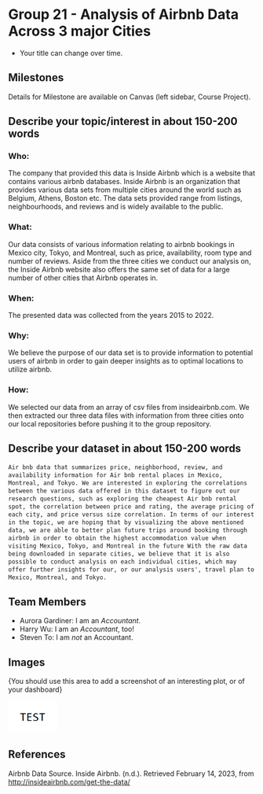 # Group 21 - Analysis of Airbnb Data Across 3 major Cities

- Your title can change over time.

## Milestones

Details for Milestone are available on Canvas (left sidebar, Course Project).

## Describe your topic/interest in about 150-200 words

### Who: 
The company that provided this data is Inside Airbnb which is a website that contains various airbnb databases. Inside Airbnb is an organization that provides various data sets from multiple cities around the world such as Belgium, Athens, Boston etc. The data sets provided range from listings, neighbourhoods, and reviews and is widely available to the public.


### What:
Our data consists of various information relating to airbnb bookings in Mexico city, Tokyo, and Montreal, such as price, availability, room type and number of reviews. Aside from the three cities we conduct our analysis on, the Inside Airbnb website also offers the same set of data for a large number of other cities that Airbnb operates in. 


### When: 
The presented data was collected from the years 2015 to 2022.


### Why: 
We believe the purpose of our data set is to provide information to potential users of airbnb in order to gain deeper insights as to optimal locations to utilize airbnb.


### How: 
We selected our data from an array of csv files from insideairbnb.com. We then extracted our three data files with information from three cities onto our local repositories before pushing it to the group repository.


## Describe your dataset in about 150-200 words

    Air bnb data that summarizes price, neighborhood, review, and availability information for Air bnb rental places in Mexico, Montreal, and Tokyo. We are interested in exploring the correlations between the various data offered in this dataset to figure out our research questions, such as exploring the cheapest Air bnb rental spot, the correlation between price and rating, the average pricing of each city, and price versus size correlation. In terms of our interest in the topic, we are hoping that by visualizing the above mentioned data, we are able to better plan future trips around booking through airbnb in order to obtain the highest accommodation value when visiting Mexico, Tokyo, and Montreal in the future With the raw data being downloaded in separate cities, we believe that it is also possible to conduct analysis on each individual cities, which may offer further insights for our, or our analysis users', travel plan to Mexico, Montreal, and Tokyo.

## Team Members

- Aurora Gardiner: I am an *Accountant*.
- Harry Wu: I am an *Accountant*, too!
- Steven To: I am *not* an Accountant.

## Images

{You should use this area to add a screenshot of an interesting plot, or of your dashboard}

<img src ="images/test.png" width="100px">

## References

Airbnb Data Source. Inside Airbnb. (n.d.). Retrieved February 14, 2023, from http://insideairbnb.com/get-the-data/ 



